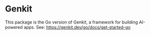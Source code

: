 # Genkit

This package is the Go version of Genkit, a framework for building
AI-powered apps. See: https://genkit.dev/go/docs/get-started-go
